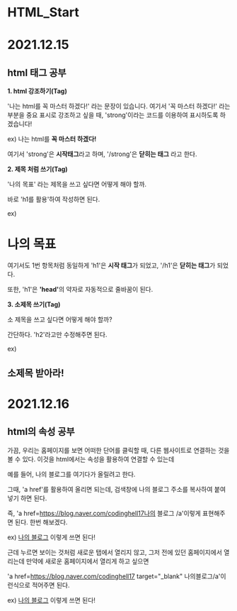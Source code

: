 # HTML_Start
<h1>2021.12.15</h1>
<h2>html 태그 공부</h2>

<strong>1. html 강조하기(Tag)</strong>

'나는 html를 꼭 마스터 하겠다!' 라는 문장이 있습니다. 여기서 '꼭 마스터 하겠다!' 라는 부분을 중요 표시로 강조하고 싶을 때, 'strong'이라는 코드를 이용하여 표시하도록 하겠습니다!

ex) 나는 html를 <strong>꼭 마스터 하겠다!</strong>

여기서 'strong'은 <strong>시작태그</strong>라고 하며, '/strong'은 <strong>닫히는 태그</strong> 라고 한다.

<strong>2. 제목 처럼 쓰기(Tag)</strong>

'나의 목표' 라는 제목을 쓰고 싶다면 어떻게 해야 할까.

바로 'h1를 활용'하여 작성하면 된다. 

ex) <h1>나의 목표</h1>

여기서도 1번 항목처럼 동일하게 'h1'은 <strong>시작 태그</strong>가 되었고, '/h1'은 <strong>닫히는 태그</strong>가 되었다.

또한, 'h1'은 <strong>'head'</strong>의 약자로 자동적으로 줄바꿈이 된다.

<strong>3. 소제목 쓰기(Tag)</strong>

소 제목을 쓰고 싶다면 어떻게 해야 할까?

간단하다. 'h2'라고만 수정해주면 된다.

ex) <h2>소제목 받아라!</h2>


<h1>2021.12.16</h1>
<h2>html의 속성 공부</h2>

가끔, 우리는 홈페이지를 보면 어떠한 단어를 클릭할 때, 다른 웹사이트로 연결하는 것을 볼 수 있다. 이것을 html에서는 속성을 활용하여 연결할 수 있는데

예를 들어, 나의 블로그를 여기다가 올릴려고 한다. 

그때, 'a href'를 활용하여 올리면 되는데, 검색창에 나의 블로그 주소를 복사하여 붙여넣기 하면 된다.

즉, 'a href=https://blog.naver.com/codinghell17나의 블로그 /a'이렇게 표현해주면 된다. 한번 해보겠다.

ex) <a href=https://blog.naver.com/codinghell17>나의 블로그</a>
이렇게 쓰면 된다!

근데 누르면 보이는 것처럼 새로운 탭에서 열리지 않고, 그저 전에 있던 홈페이지에서 열리는데 만약에 새로운 홈페이지에서 열리게 하고 싶으면

'a href=https://blog.naver.com/codinghell17 target="_blank" 나의블로그/a'이런식으로 적어주면 된다.

ex) <a href=https://blog.naver.com/codinghell17 target="_black">나의 블로그</a>
이렇게 쓰면 된다!

